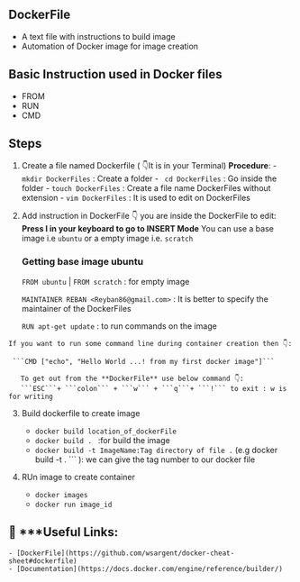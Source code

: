 ## **DockerFile**
 - A text file with instructions to build image
 - Automation of Docker image for image creation
 
 ## **Basic Instruction used in Docker files**
 - FROM
 - RUN
 - CMD
 
 ## **Steps**
  1. Create a file named Dockerfile ( 👇️It is in your Terminal)
  	 **Procedure**:
  	- ```mkdir DockerFiles``` : Create a folder
  	- ``` cd DockerFiles```   : Go inside the folder
  	- ```touch DockerFiles``` : Create a file name DockerFiles without extension
  	- ```vim DockerFiles```   : It is used to edit on DockerFiles
  	
  2. Add instruction in DockerFile
   	👇️ you are inside the DockerFile to edit:
 	**Press I in your keyboard to go to INSERT Mode**
	You can use a base image i.e ```ubuntu``` or a empty image i.e. ```scratch```
	
	 ### **Getting base image ubuntu**
	 ```FROM ubuntu``` | ```FROM scratch```      : for empty image 	
	 
	 ```MAINTAINER REBAN <Reyban86@gmail.com>``` : It is better to specify the maintainer of the DockerFiles
	 
	 ```RUN apt-get update```		      : to run commands on the image
	 
	If you want to run some command line during container creation then 👇️:
	
	 ```CMD ["echo", "Hello World ...! from my first docker image"]```

       To get out from the **DockerFile** use below command 👇️:
       ```ESC```+ ```colon``` + ```w``` + ```q```+ ```!``` to exit : w is for writing
       
       
   3. Build dockerfile to create image
       
       - ```docker build location_of_dockerFile```
       - ```docker build . ```  :for build the image
       - ```docker build -t ImageName:Tag directory of file .``` (e.g  docker build -t . ``` ): we can give the tag number to our docker file
       
   4. RUn image to create container
   
       -  ```docker images```
       - ```docker run image_id```
       
       
 ## 🔗️ ***Useful Links: 
 	- [DockerFile](https://github.com/wsargent/docker-cheat-sheet#dockerfile)
 	- [Documentation](https://docs.docker.com/engine/reference/builder/)
 	    
 	    
 	     	    
 				  
 	
